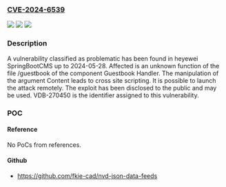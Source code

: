 ### [CVE-2024-6539](https://cve.mitre.org/cgi-bin/cvename.cgi?name=CVE-2024-6539)
![](https://img.shields.io/static/v1?label=Product&message=SpringBootCMS&color=blue)
![](https://img.shields.io/static/v1?label=Version&message=%3D%202024-05-28%20&color=brighgreen)
![](https://img.shields.io/static/v1?label=Vulnerability&message=CWE-79%20Cross%20Site%20Scripting&color=brighgreen)

### Description

A vulnerability classified as problematic has been found in heyewei SpringBootCMS up to 2024-05-28. Affected is an unknown function of the file /guestbook of the component Guestbook Handler. The manipulation of the argument Content leads to cross site scripting. It is possible to launch the attack remotely. The exploit has been disclosed to the public and may be used. VDB-270450 is the identifier assigned to this vulnerability.

### POC

#### Reference
No PoCs from references.

#### Github
- https://github.com/fkie-cad/nvd-json-data-feeds

